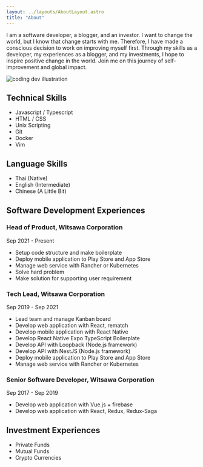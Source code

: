 ```yaml
---
layout: ../layouts/AboutLayout.astro
title: "About"
---
```


I am a software developer, a blogger, and an investor. I want to change the world, but I know that change starts with me. Therefore, I have made a conscious decision to work on improving myself first. Through my skills as a developer, my experiences as a blogger, and my investments, I hope to inspire positive change in the world. Join me on this journey of self-improvement and global impact.

<div>
  <img src="/assets/dev.jpeg" class="sm:w-1/2 mx-auto" alt="coding dev illustration">
</div>

## Technical Skills

- Javascript / Typescript
- HTML / CSS
- Unix Scripting
- Git
- Docker
- Vim

## Language Skills

- Thai (Native)
- English (Intermediate)
- Chinese (A Little Bit)

## Software Development Experiences

### Head of Product, Witsawa Corporation

Sep 2021 - Present

- Setup code structure and make boilerplate
- Deploy mobile application to Play Store and App Store
- Manage web service with Rancher or Kubernetes
- Solve hard problem
- Make solution for supporting user requirement

### Tech Lead, Witsawa Corporation

Sep 2019 - Sep 2021

- Lead team and manage Kanban board
- Develop web application with React, rematch
- Develop mobile application with React Native
- Develop React Native Expo TypeScript Boilerplate
- Develop API with Loopback (Node.js framework)
- Develop API with NestJS (Node.js framework)
- Deploy mobile application to Play Store and App Store
- Manage web service with Rancher or Kubernetes

### Senior Software Developer, Witsawa Corporation

Sep 2017 - Sep 2019

- Develop web application with Vue.js + firebase
- Develop web application with React, Redux, Redux-Saga

## Investment Experiences

- Private Funds
- Mutual Funds
- Crypto Currencies
